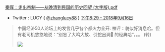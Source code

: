 

[秦晖：走出帝制——从晚清到民国的历史回望 (大字版).pdf](https://taoste.github.io/Hello-World/eBook/yourchina/秦晖/秦晖：走出帝制——从晚清到民国的历史回望%20(大字版).pdf)


- Twitter : LUCY ( @[zhanglucy88](https://twitter.com/zhanglucy88) ) [下午8:29 - 2018年9月16日](https://twitter.com/zhanglucy88/status/1041544726850228224)
>  中国经济50人论坛上的发言几乎各个都火力全开: 神评：貌似好消息哈。但有老司机悠悠地说：“别忘了大鸣大放、引蛇出洞🐍 的经典哈”。。。 ​​​(转)
> 
> <img src="https://pbs.twimg.com/media/DnRPZIuWwAAiYkC.jpg"/>
